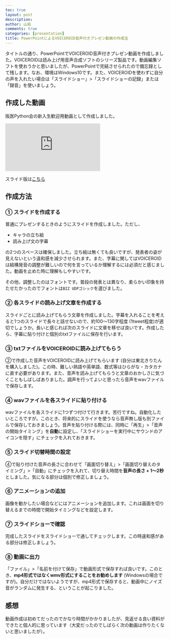 ```yaml
---
toc: true
layout: post
description:
author: 山拓
comments: true
categories: [presentation]
title: PowerPointによるVOICEROID音声付きプレゼン動画の作成法
---
```


タイトルの通り、PowerPointでVOICEROID音声付きプレゼン動画を作成しました。VOICEROIDは読み上げ用音声合成ソフトのシリーズ製品です。動画編集ソフトを使おうかと思いましたが、PowerPointで完結させられたので備忘録として残します。なお、環境はWindows10です。また、VOICEROIDを使わずに自分の声を入れたい場合は「スライドショー」>「スライドショーの記録」または「録音」を使いましょう。

## 作成した動画
阪医Python会の新入生歓迎用動画として作成しました。

<div class="youtube">
  <iframe
    src="https://www.youtube.com/embed/0NF6zhajueg"
    frameborder="0"
    allowfullscreen>
  </iframe>
</div>

スライド版は[こちら](https://speakerdeck.com/takyamamoto/shen-jing-sheng-li-xue-falseshi-dian-dejian-runiyurarunetutowakuru-men)

## 作成方法
### ① スライドを作成する
普通にプレゼンするときのようにスライドを作成しました。ただし、

- キャラの立ち絵
- 読み上げ文の字幕

の2つのスペースは確保しました。立ち絵は無くても良いですが、発表者の姿が見えないという違和感を減少させられます。また、字幕に関してはVOICEROIDは結構発音の調整が難しいので何を言っているか理解するには必須だと感じました。動画を止めた時に理解もしやすいです。

その他、調整したのはフォントです。普段の発表とは異なり、柔らかい印象を持たせたかったのでフォントは`BIZ UDPゴシック`を選びました。

### ② 各スライドの読み上げ文章を作成する
スライドごとに読み上げてもらう文章を作成しました。字幕を入れることを考えると1つのスライドで長々と話せないので、約100～130字程度 (1tweet程度)が適切でしょうか。長いと感じれば次のスライドに文章を移せば良いです。作成したら、字幕に貼り付けと個別のtxtファイルに保存を行います。

### ③ txtファイルをVOICEROIDに読み上げてもらう
②で作成した音声をVOICEROIDに読み上げてもらいます (自分は東北きりたんを購入しました)。この時、難しい熟語や英単語、数式等はひらがな・カタカナに直す必要があります。また、音声を読み上げてもらうと文章のおかしさに気づくこともしばしばありました。調声を行ってよいと思ったら音声をwavファイルで保存します。

### ④ wavファイルを各スライドに貼り付ける
wavファイルを各スライドに1つずつ付けて行きます。苦行ですね。自動化したいところですが。このとき、将来的にスライドを使うなら音声無し版も別ファイルで保存しておきましょう。音声を貼り付ける際には、同時に「再生」>「音声の開始タイミング」を**自動**に設定し、「スライドショーを実行中にサウンドのアイコンを隠す」にチェックを入れておきます。

### ⑤ スライド切替時間の設定
④で貼り付けた音声の長さに合わせて「画面切り替え」>「画面切り替えのタイミング」>「自動」にチェックを入れて、切り替え時間を**音声の長さ + 1～2秒**としました。気になる部分は個別で修正しましょう。

### ⑥ アニメーションの追加
画像を動かしたい場合などにはアニメーションを追加します。これは画面を切り替えるまでの時間で開始タイミングなどを設定します。

### ⑦ スライドショーで確認
完成したスライドをスライドショーで通してチェックします。この時違和感がある部分は修正しましょう。

### ⑧ 動画に出力
「ファイル」>「名前を付けて保存」で動画形式で保存すれば良いです。このとき、**mp4形式ではなくwmv形式にすることをお勧めします** (Windowsの場合ですが)。自分だけではないようですが、mp4形式で保存すると、動画中にノイズ音がランダムに発生する、ということが起こりました。

## 感想
動画作成は初めてだったのでかなり時間がかかりましたが、見返せる良い資料ができたと個人的に思っています（大変だったのでしばらく次の動画は作りたくないと思いましたが）。

